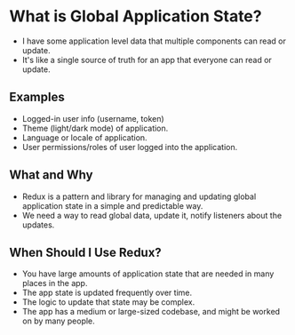 
# What is Global Application State?

- I have some application level data that multiple components can read or update.
- It's like a single source of truth for an app that everyone can read or update.

## Examples

- Logged-in user info (username, token)
- Theme (light/dark mode) of application.
- Language or locale of application.
- User permissions/roles of user logged into the application.


## What and Why

- Redux is a pattern and library for managing and updating global application state in a simple and predictable way.
- We need a way to read global data, update it, notify listeners about the updates.

## When Should I Use Redux?

- You have large amounts of application state that are needed in many places in the app.
- The app state is updated frequently over time.
- The logic to update that state may be complex.
- The app has a medium or large-sized codebase, and might be worked on by many people.
